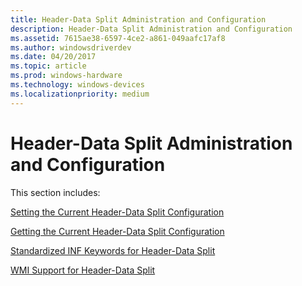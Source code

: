 ```yaml
---
title: Header-Data Split Administration and Configuration
description: Header-Data Split Administration and Configuration
ms.assetid: 7615ae38-6597-4ce2-a861-049aafc17af8
ms.author: windowsdriverdev
ms.date: 04/20/2017
ms.topic: article
ms.prod: windows-hardware
ms.technology: windows-devices
ms.localizationpriority: medium
---
```


# Header-Data Split Administration and Configuration





This section includes:

[Setting the Current Header-Data Split Configuration](setting-the-current-header-data-split-configuration.md)

[Getting the Current Header-Data Split Configuration](getting-the-current-header-data-split-configuration.md)

[Standardized INF Keywords for Header-Data Split](standardized-inf-keywords-for-header-data-split.md)

[WMI Support for Header-Data Split](wmi-support-for-header-data-split.md)

 

 





